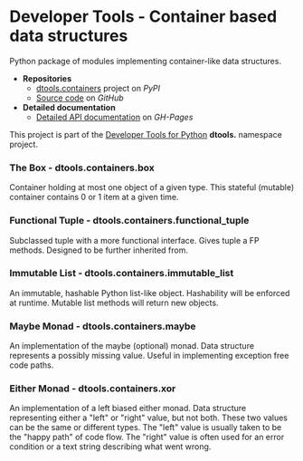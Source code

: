 # Developer Tools - Container based data structures

Python package of modules implementing container-like data structures.

- **Repositories**
  - [dtools.containers][1] project on *PyPI*
  - [Source code][2] on *GitHub*
- **Detailed documentation**
  - [Detailed API documentation][3] on *GH-Pages*

This project is part of the
[Developer Tools for Python][4] **dtools.** namespace project.

### The Box - dtools.containers.box

Container holding at most one object of a given type. This stateful
(mutable) container contains 0 or 1 item at a given time.

### Functional Tuple - dtools.containers.functional_tuple 

Subclassed tuple with a more functional interface. Gives tuple
a FP methods. Designed to be further inherited from.

### Immutable List - dtools.containers.immutable_list

An immutable, hashable Python list-like object. Hashability will be
enforced at runtime. Mutable list methods will return new objects.

### Maybe Monad - dtools.containers.maybe

An implementation of the maybe (optional) monad. Data structure
represents a possibly missing value. Useful in implementing exception
free code paths.

### Either Monad - dtools.containers.xor

An implementation of a left biased either monad. Data structure
representing either a "left" or "right" value, but not both. These two
values can be the same or different types. The "left" value is usually
taken to be the "happy path" of code flow. The "right" value is often
used for an error condition or a text string describing what went wrong.


[1]: https://pypi.org/project/dtools.containers/
[2]: https://github.com/grscheller/dtools-containers/
[3]: https://grscheller.github.io/dtools-namespace_projects/containers/
[4]: https://github.com/grscheller/dtools-namespace-projects/blob/main/README.md
